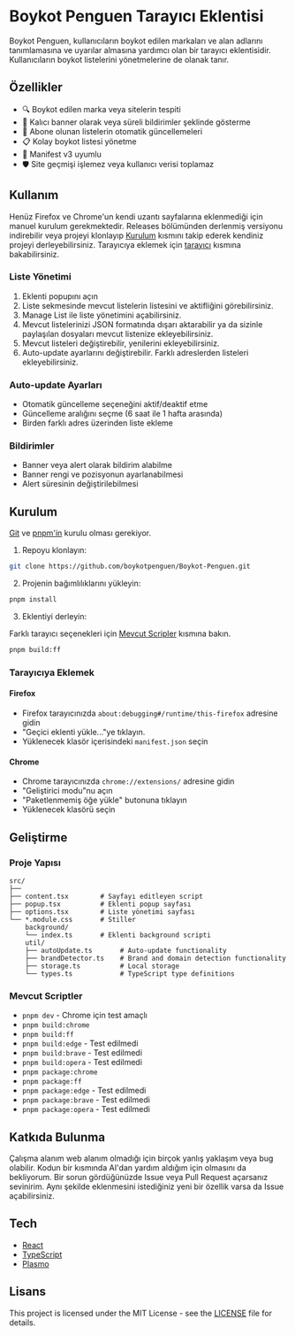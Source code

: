 # Boykot Penguen Tarayıcı Eklentisi

Boykot Penguen, kullanıcıların boykot edilen markaları ve alan adlarını tanımlamasına ve uyarılar almasına yardımcı olan bir tarayıcı eklentisidir. Kullanıcıların boykot listelerini yönetmelerine de olanak tanır.

## Özellikler

- 🔍 Boykot edilen marka veya sitelerin tespiti
- 🎨 Kalıcı banner olarak veya süreli bildirimler şeklinde gösterme
- 🔄 Abone olunan listelerin otomatik güncellemeleri
- 📋 Kolay boykot listesi yönetme
- 📜 Manifest v3 uyumlu
- 🛡️ Site geçmişi işlemez veya kullanıcı verisi toplamaz

## Kullanım

Henüz Firefox ve Chrome'un kendi uzantı sayfalarına eklenmediği için manuel kurulum gerekmektedir. Releases bölümünden derlenmiş versiyonu indirebilir veya projeyi klonlayıp [Kurulum](#kurulum) kısmını takip ederek kendiniz projeyi derleyebilirsiniz. Tarayıcıya eklemek için [tarayıcı](#tarayıcıya-eklemek) kısmına bakabilirsiniz.

### Liste Yönetimi

1. Eklenti popupını açın
2. Liste sekmesinde mevcut listelerin listesini ve aktifliğini görebilirsiniz.
3. Manage List ile liste yönetimini açabilirsiniz.
4. Mevcut listelerinizi JSON formatında dışarı aktarabilir ya da sizinle paylaşılan dosyaları mevcut listenize ekleyebilirsiniz.
5. Mevcut listeleri değiştirebilir, yenilerini ekleyebilirsiniz.
6. Auto-update ayarlarını değiştirebilir. Farklı adreslerden listeleri ekleyebilirsiniz.

### Auto-update Ayarları

- Otomatik güncelleme seçeneğini aktif/deaktif etme
- Güncelleme aralığını seçme (6 saat ile 1 hafta arasında)
- Birden farklı adres üzerinden liste ekleme

### Bildirimler

- Banner veya alert olarak bildirim alabilme
- Banner rengi ve pozisyonun ayarlanabilmesi
- Alert süresinin değiştirilebilmesi

## Kurulum

[Git](https://git-scm.com/) ve [pnpm'in](https://pnpm.io/installation) kurulu olması gerekiyor.

1. Repoyu klonlayın:

```bash
git clone https://github.com/boykotpenguen/Boykot-Penguen.git
```

2. Projenin bağımlılıklarını yükleyin:

```bash
pnpm install
```

3. Eklentiyi derleyin:

Farklı tarayıcı seçenekleri için [Mevcut Scripler](#mevcut-scriptler) kısmına bakın.

```bash
pnpm build:ff
```

### Tarayıcıya Eklemek

#### Firefox

- Firefox tarayıcınızda `about:debugging#/runtime/this-firefox` adresine gidin
- "Geçici eklenti yükle..."ye tıklayın.
- Yüklenecek klasör içerisindeki `manifest.json` seçin

#### Chrome

- Chrome tarayıcınızda `chrome://extensions/` adresine gidin
- "Geliştirici modu"nu açın
- "Paketlenmemiş öğe yükle" butonuna tıklayın
- Yüklenecek klasörü seçin

## Geliştirme

### Proje Yapısı

```
src/
├── 
├── content.tsx        # Sayfayı editleyen script
├── popup.tsx          # Eklenti popup sayfası
├── options.tsx        # Liste yönetimi sayfası
└── *.module.css       # Stiller
    background/      
    └── index.ts       # Eklenti background scripti
    util/
    ├── autoUpdate.ts       # Auto-update functionality
    ├── brandDetector.ts    # Brand and domain detection functionality
    ├── storage.ts          # Local storage
    └── types.ts            # TypeScript type definitions
```

### Mevcut Scriptler

- `pnpm dev` - Chrome için test amaçlı
- `pnpm build:chrome`
- `pnpm build:ff`
- `pnpm build:edge` - Test edilmedi
- `pnpm build:brave` - Test edilmedi
- `pnpm build:opera` - Test edilmedi
- `pnpm package:chrome`
- `pnpm package:ff`
- `pnpm package:edge` - Test edilmedi
- `pnpm package:brave` - Test edilmedi
- `pnpm package:opera` - Test edilmedi

## Katkıda Bulunma

Çalışma alanım web alanım olmadığı için birçok yanlış yaklaşım veya bug olabilir. Kodun bir kısmında AI'dan yardım aldığım için olmasını da bekliyorum. Bir sorun gördüğünüzde Issue veya Pull Request açarsanız sevinirim. Aynı şekilde eklenmesini istediğiniz yeni bir özellik varsa da Issue açabilirsiniz.

## Tech

- [React](https://reactjs.org/)
- [TypeScript](https://www.typescriptlang.org/)
- [Plasmo](https://www.plasmo.com/)

## Lisans

This project is licensed under the MIT License - see the [LICENSE](LICENSE) file for details.
